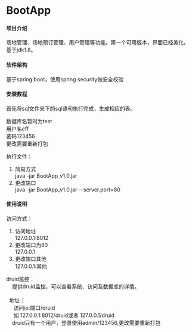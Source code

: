 # BootApp

#### 项目介绍
场地管理、场地预订管理、用户管理等功能。第一个可用版本，界面已经美化。 基于jdk1.8。

#### 软件架构
基于spring boot，使用spring security做安全校验


#### 安装教程
首先将sql文件夹下的sql语句执行完成，生成相应的表。<br>

数据库名暂时为test<br>
用户名cff<br>
密码123456<br>
更改需要重新打包

执行文件：
1. 简易方式<br>
java -jar BootApp_v1.0.jar
2. 更改端口<br>
java -jar BootApp_v1.0.jar --server.port=80

#### 使用说明
访问方式：<br>
1. 访问地址<br>
127.0.0.1:8012
2. 更改端口为80<br>
127.0.0.1
3. 更改端口其他<br>
127.0.0.1:其他

druid监控：<br>
&nbsp;&nbsp;&nbsp;&nbsp;提供druid监控，可以查看系统、访问及数据库的详情。<br><br>
&nbsp;&nbsp;地址：<br>
&nbsp;&nbsp;&nbsp;&nbsp;	访问ip:端口/druid <br>
&nbsp;&nbsp;&nbsp;&nbsp;	如 127.0.0.1:8012/druid或者  127.0.0.1/druid<br>
&nbsp;&nbsp;&nbsp;&nbsp;druid只有一个用户，登录使用admin/123456,更改需要重新打包
	

	

